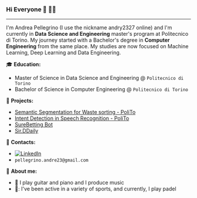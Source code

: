 ### Hi Everyone 👋 🧑‍💻
---
I'm Andrea Pellegrino (I use the nickname andry2327 online) and I'm currently in **Data Science and Engineering** master's program at Politecnico di Torino. 
My journey started with a Bachelor's degree in **Computer Engineering** from the same place.
My studies are now focused on Machine Learning, Deep Learning and Data Engineering. 

:mortar_board: **Education:**
 - Master of Science in Data Science and Engineering @ `Politecnico di Torino`
 - Bachelor of Science in Computer Engineering @ `Politecnico di Torino`

:pushpin: **Projects:**
 - [Semantic Segmentation for Waste sorting - PoliTo](https://github.com/andry2327/Project-4B---Semantic-Segmentation-for-Waste-sorting)
 - [Intent Detection in Speech Recognition - PoliTo](https://github.com/andry2327/DSL-Winter-Project-2022-2023)
 - [SureBetting Bot](https://github.com/andry2327/SureBetting-Bot)
 - [Sir.DDaily](https://github.com/andry2327/Sir.DDaily)

:loudspeaker: **Contacts:**
- [![LinkedIn](https://img.shields.io/badge/-LinkedIn-blue?style=flat&logo=Linkedin&logoColor=white)](https://www.linkedin.com/in/andrea--pellegrino/)
- `pellegrino.andre23@gmail.com`


:boy: **About me:**
<!---
- 🌱 I’m currently learning how to get prepared for a job interview
- 🔭 I worked on Anomaly Detection field during my Master Thesis
--->

- :musical_note: I play guitar and piano and I produce music
- 🎾: I've been active in a variety of sports, and currently, I play padel 

